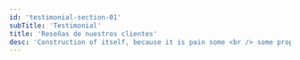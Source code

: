 ```yaml
---
id: 'testimonial-section-01'
subTitle: 'Testimonial'
title: 'Reseñas de nuestros clientes'
desc: 'Construction of itself, because it is pain some <br /> some proper style design occur in toil and pain we have expert team some master'
---
```

